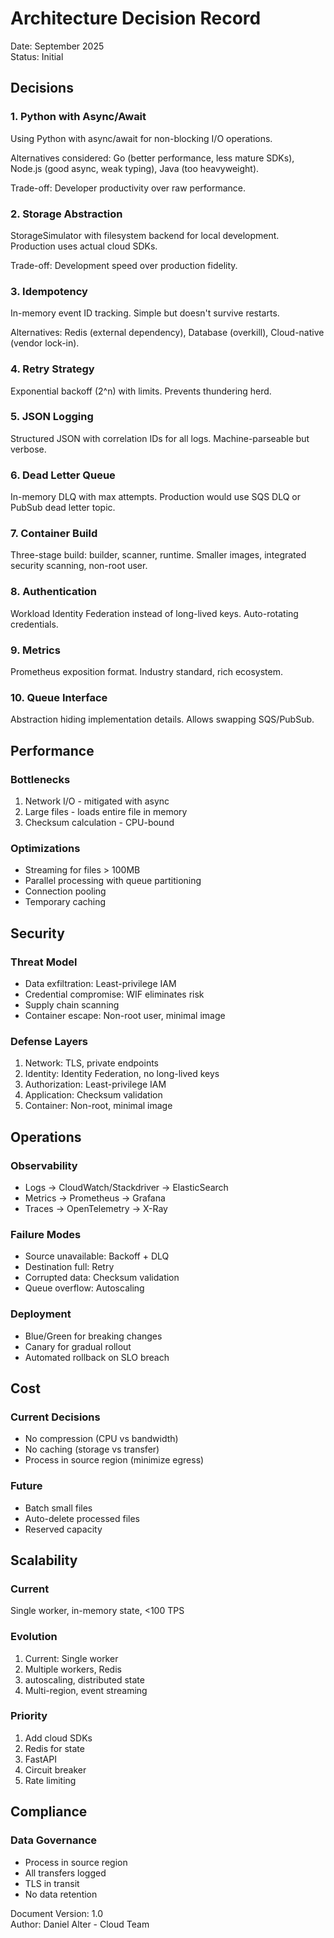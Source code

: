 # Architecture Decision Record

Date: September 2025  
Status: Initial  

## Decisions

### 1. Python with Async/Await

Using Python with async/await for non-blocking I/O operations.

Alternatives considered: Go (better performance, less mature SDKs), Node.js (good async, weak typing), Java (too heavyweight).

Trade-off: Developer productivity over raw performance.

### 2. Storage Abstraction

StorageSimulator with filesystem backend for local development. Production uses actual cloud SDKs.

Trade-off: Development speed over production fidelity.

### 3. Idempotency

In-memory event ID tracking. Simple but doesn't survive restarts.

Alternatives: Redis (external dependency), Database (overkill), Cloud-native (vendor lock-in).

### 4. Retry Strategy

Exponential backoff (2^n) with limits. Prevents thundering herd.

### 5. JSON Logging

Structured JSON with correlation IDs for all logs. Machine-parseable but verbose.

### 6. Dead Letter Queue

In-memory DLQ with max attempts. Production would use SQS DLQ or PubSub dead letter topic.

### 7. Container Build

Three-stage build: builder, scanner, runtime. Smaller images, integrated security scanning, non-root user.

### 8. Authentication

Workload Identity Federation instead of long-lived keys. Auto-rotating credentials.

### 9. Metrics

Prometheus exposition format. Industry standard, rich ecosystem.

### 10. Queue Interface

Abstraction hiding implementation details. Allows swapping SQS/PubSub.

## Performance

### Bottlenecks

1. Network I/O - mitigated with async
2. Large files - loads entire file in memory
3. Checksum calculation - CPU-bound

### Optimizations

- Streaming for files > 100MB
- Parallel processing with queue partitioning
- Connection pooling
- Temporary caching

## Security

### Threat Model

- Data exfiltration: Least-privilege IAM
- Credential compromise: WIF eliminates risk
- Supply chain scanning
- Container escape: Non-root user, minimal image

### Defense Layers

1. Network: TLS, private endpoints
2. Identity: Identity Federation, no long-lived keys
3. Authorization: Least-privilege IAM
4. Application: Checksum validation
5. Container: Non-root, minimal image

## Operations

### Observability

- Logs → CloudWatch/Stackdriver → ElasticSearch
- Metrics → Prometheus → Grafana
- Traces → OpenTelemetry → X-Ray

### Failure Modes

- Source unavailable: Backoff + DLQ
- Destination full: Retry
- Corrupted data: Checksum validation
- Queue overflow: Autoscaling

### Deployment

- Blue/Green for breaking changes
- Canary for gradual rollout
- Automated rollback on SLO breach

## Cost

### Current Decisions

- No compression (CPU vs bandwidth)
- No caching (storage vs transfer)
- Process in source region (minimize egress)

### Future

- Batch small files
- Auto-delete processed files
- Reserved capacity

## Scalability

### Current

Single worker, in-memory state, <100 TPS

### Evolution

1. Current: Single worker
2. Multiple workers, Redis
3. autoscaling, distributed state
4. Multi-region, event streaming

### Priority

1. Add cloud SDKs
2. Redis for state
3. FastAPI
4. Circuit breaker
5. Rate limiting

## Compliance

### Data Governance

- Process in source region
- All transfers logged
- TLS in transit
- No data retention

Document Version: 1.0  
Author: Daniel Alter - Cloud Team
